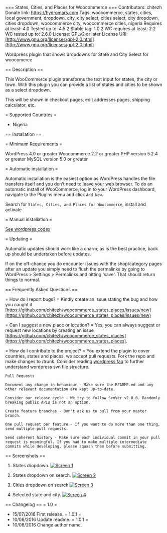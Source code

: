 
=== States, Cities, and Places for Woocommerce ===
Contributors: chitezh
Donate link: https://hydromars.com
Tags: woocommerce, states, cities, local government, dropdown, city, city select, cities select, city dropdown, cities dropdown, woocommerce city, woocommerce cities, nigeria
Requires at least: 4.0
Tested up to: 4.5.2
Stable tag: 1.0.2
WC requires at least: 2.2
WC tested up to: 2.6.0
License: GPLv2 or later
License URI: [http://www.gnu.org/licenses/gpl-2.0.html](http://www.gnu.org/licenses/gpl-2.0.html)

Wordpress plugin that shows dropdowns for State and City Select for woocomerce

== Description ==

This WooCommerce plugin transforms the text input for states, the city or town. With this plugin you can provide a list of states and cities to be shown as a select dropdown.

This will be shown in checkout pages, edit addresses pages, shipping calculator, etc.

= Supported Countries =
 * Nigeria

== Installation ==

= Minimum Requirements =

WordPress 4.0  or greater
Woocommerce 2.2 or greater
PHP version 5.2.4 or greater
MySQL version 5.0 or greater

= Automatic installation =

Automatic installation is the easiest option as WordPress handles the file transfers itself and you don’t need to leave your web browser. To do an automatic install of WooCommerce, log in to your WordPress dashboard, navigate to the Plugins menu and click `Add New`.

Search for `States, Cities, and Places for Woocommerce`, install and activate

= Manual installation =

[See wordpress codex](http://codex.wordpress.org/Managing_Plugins#Manual_Plugin_Installation)

= Updating =


Automatic updates should work like a charm; as is the best practice, back up should be undertaken before updates.

If on the off-chance you do encounter issues with the shop/category pages after an update you simply need to flush the permalinks by going to WordPress > Settings > Permalinks and hitting 'save'. That should return things to normal.

== Frequently Asked Questions ==

= How do I report bugs? =
Kindly create an issue stating the bug and how you caught it [https://github.com/chitezh/woocommerce_states_places/issues/new](https://github.com/chitezh/woocommerce_states_places/issues/new)

= Can I suggest a new place or location? =
Yes, you can always suggest or request new locations by creating an issue [https://github.com/chitezh/woocommerce_states_places](https://github.com/chitezh/woocommerce_states_places).

= How do I contribute to the project? =
You extend the plugin to cover countries, states and places. we accept pull requests. Fork the repo and make changes to /trunk. Consider reading [wordpress faq](https://wordpress.org/plugins/about/faq/) to further understand wordpress svn file structure.

	Pull Requests

	Document any change in behaviour - Make sure the README.md and any other relevant documentation are kept up-to-date.

	Consider our release cycle - We try to follow SemVer v2.0.0. Randomly breaking public APIs is not an option.

	Create feature branches - Don't ask us to pull from your master branch.

	One pull request per feature - If you want to do more than one thing, send multiple pull requests.

	Send coherent history - Make sure each individual commit in your pull request is meaningful. If you had to make multiple intermediate commits while developing, please squash them before submitting.

== Screenshots ==
1. States dropdown.
  	[![Screen 1](https://github.com/chitezh/woocommerce_states_places/blob/master/assets/screenshot-1.png)]()

2. States dropdown on search.
 	[![Screen 2](https://github.com/chitezh/woocommerce_states_places/blob/master/assets/screenshot-2.png)]()

3. Cities dropdown on search
	[![Screen 3](https://github.com/chitezh/woocommerce_states_places/blob/master/assets/screenshot-3.png)]()

4. Selected state and city.
 	[![Screen 4](https://github.com/chitezh/woocommerce_states_places/blob/master/assets/screenshot-4.png)]()

== Changelog ==
= 1.0 =
* 15/07/2016 First release.
= 1.0.1 =
* 10/08/2016 Update readme.
= 1.0.1 =
* 10/08/2016 Change author name.